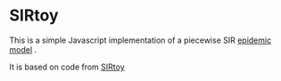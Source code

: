 # SIRtoy

This is a simple Javascript implementation of a piecewise SIR [epidemic model](http://en.wikipedia.org/wiki/Epidemic_model) .


It is based on code from [SIRtoy](https://github.com/ccattuto/SIRtoy)
